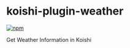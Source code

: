# koishi-plugin-weather

[![npm](https://img.shields.io/npm/v/koishi-plugin-weather?style=flat-square)](https://www.npmjs.com/package/koishi-plugin-weather)

Get Weather Information in Koishi
